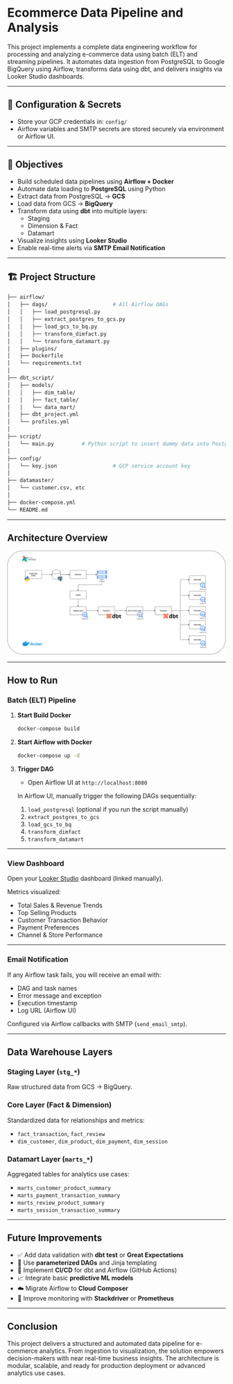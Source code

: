 
# Ecommerce Data Pipeline and Analysis

This project implements a complete data engineering workflow for processing and analyzing e-commerce data using batch (ELT) and streaming pipelines. It automates data ingestion from PostgreSQL to Google BigQuery using Airflow, transforms data using dbt, and delivers insights via Looker Studio dashboards.

---

## 📂 Configuration & Secrets

- Store your GCP credentials in: `config/`
- Airflow variables and SMTP secrets are stored securely via environment or Airflow UI.

---

## 🎯 Objectives

- Build scheduled data pipelines using **Airflow + Docker**
- Automate data loading to **PostgreSQL** using Python
- Extract data from PostgreSQL → **GCS**
- Load data from GCS → **BigQuery**
- Transform data using **dbt** into multiple layers:
  - Staging
  - Dimension & Fact
  - Datamart
- Visualize insights using **Looker Studio**
- Enable real-time alerts via **SMTP Email Notification**

---

## 🏗️ Project Structure

```bash
├── airflow/                      
│   ├── dags/                     # All Airflow DAGs
│   │   ├── load_postgresql.py
│   │   ├── extract_postgres_to_gcs.py
│   │   ├── load_gcs_to_bq.py
│   │   ├── transform_dimfact.py
│   │   └── transform_datamart.py
│   ├── plugins/
│   ├── Dockerfile
│   └── requirements.txt
│
├── dbt_script/                          
│   ├── models/
│   │   ├── dim_table/
│   │   ├── fact_table/
│   │   └── data_mart/
│   ├── dbt_project.yml
│   └── profiles.yml
│
├── script/
│   └── main.py         # Python script to insert dummy data into PostgreSQL
│
├── config/
│   └── key.json                  # GCP service account key
│
├── datamaster/
│   └── customer.csv, etc
│
├── docker-compose.yml
└── README.md
```

---

## Architecture Overview

![Pipeline Architecture](./assets/pipeline_architecture.png)

---

## How to Run

### Batch (ELT) Pipeline

1. **Start Build Docker**
   ```bash
   docker-compose build
   ```

2. **Start Airflow with Docker**
   ```bash
   docker-compose up -d
   ```

3. **Trigger DAG**
   - Open Airflow UI at `http://localhost:8080`
   
   In Airflow UI, manually trigger the following DAGs sequentially:

   1. `load_postgresql` (optional if you run the script manually)
   2. `extract_postgres_to_gcs`
   3. `load_gcs_to_bq`
   4. `transform_dimfact`
   5. `transform_datamart`

---

### View Dashboard

Open your [Looker Studio](https://lookerstudio.google.com/reporting/d4e2a9ba-5e40-45eb-8298-30b6eebfa445) dashboard (linked manually).

Metrics visualized:

- Total Sales & Revenue Trends
- Top Selling Products
- Customer Transaction Behavior
- Payment Preferences
- Channel & Store Performance

---

### Email Notification

If any Airflow task fails, you will receive an email with:

- DAG and task names
- Error message and exception
- Execution timestamp
- Log URL (Airflow UI)

Configured via Airflow callbacks with SMTP (`send_email_smtp`).

---

## Data Warehouse Layers

### Staging Layer (`stg_*`)
Raw structured data from GCS → BigQuery.

### Core Layer (Fact & Dimension)
Standardized data for relationships and metrics:

- `fact_transaction`, `fact_review`
- `dim_customer`, `dim_product`, `dim_payment`, `dim_session`

### Datamart Layer (`marts_*`)
Aggregated tables for analytics use cases:

- `marts_customer_product_summary`
- `marts_payment_transaction_summary`
- `marts_review_product_summary`
- `marts_session_transaction_summary`

---

## Future Improvements

- ✅ Add data validation with **dbt test** or **Great Expectations**
- 🔁 Use **parameterized DAGs** and Jinja templating
- 🚀 Implement **CI/CD** for dbt and Airflow (GitHub Actions)
- 📈 Integrate basic **predictive ML models**
- ☁️ Migrate Airflow to **Cloud Composer**
- 🔎 Improve monitoring with **Stackdriver** or **Prometheus**

---

## Conclusion

This project delivers a structured and automated data pipeline for e-commerce analytics. From ingestion to visualization, the solution empowers decision-makers with near real-time business insights. The architecture is modular, scalable, and ready for production deployment or advanced analytics use cases.
